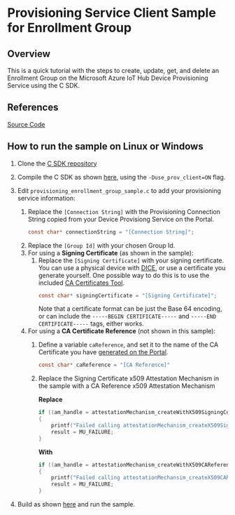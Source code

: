 # Provisioning Service Client Sample for Enrollment Group

## Overview

This is a quick tutorial with the steps to create, update, get, and delete an Enrollment Group on the Microsoft Azure IoT Hub Device Provisioning Service using the C SDK.

## References

[Source Code][source-code-link]

## How to run the sample on Linux or Windows

1. Clone the [C SDK repository][root-link]
2. Compile the C SDK as shown [here][devbox-setup-link], using the `-Duse_prov_client=ON` flag.
3. Edit `provisioning_enrollment_group_sample.c` to add your provisioning service information:
    1. Replace the `[Connection String]` with the Provisioning Connection String copied from your Device Provisiong Service on the Portal.
        ```c
        const char* connectionString = "[Connection String]";
        ```
    2. Replace the `[Group Id]` with your chosen Group Id.
    3. For using a **Signing Certificate** (as shown in the sample):
        1. Replace the `[Signing Certificate]` with your signing certificate. You can use a physical device with [DICE][dice-link], or use a certificate you generate yourself. One possible way to do this is to use the included [CA Certificates Tool][ca-cert-link].
            ```c
            const char* signingCertificate = "[Signing Certificate]";
            ```
            Note that a certificate format can be just the Base 64 encoding, or can include the `-----BEGIN CERTIFICATE-----` and `-----END CERTIFICATE-----` tags, either works.
    4. For using a **CA Certificate Reference** (not shown in this sample):
        1. Define a variable `caReference`, and set it to the name of the CA Certificate you have [generated on the Portal][ca-cert-portal-link].
            ```c
            const char* caReference = "[CA Reference]"
            ```
        2. Replace the Signing Certificate x509 Attestation Mechanism in the sample with a CA Reference x509 Attestation Mechanism

            **Replace**
            ```c
            if ((am_handle = attestationMechanism_createWithX509SigningCert(signingCertificate, NULL)) == NULL)
            {
                printf("Failed calling attestationMechanism_createX509SigningCert\n");
                result = MU_FAILURE;
            }
            ```

            **With**
            ```c
            if ((am_handle = attestationMechanism_createWithX509CAReference(caReference, NULL)) == NULL)
            {
                printf("Failed calling attestationMechansim_createX509CAReference\n");
                result = MU_FAILURE;
            }
            ```


4. Build as shown [here][devbox-setup-link] and run the sample.

[root-link]: https://github.com/Azure/azure-iot-sdk-c
[source-code-link]: ../../src
[dice-link]: https://azure.microsoft.com/blog/azure-iot-supports-new-security-hardware-to-strengthen-iot-security/
[devbox-setup-link]: ../../../doc/devbox-setup.md
[ca-cert-link]: ../../../tools/CACertificates
[ca-cert-portal-link]: https://docs.microsoft.com/azure/iot-hub/iot-hub-security-x509-get-started